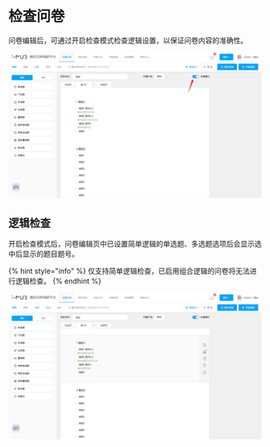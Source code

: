 # 检查问卷

问卷编辑后，可通过开启检查模式检查逻辑设置，以保证问卷内容的准确性。

![检查模式](<../.gitbook/assets/image (143).png>)

## 逻辑检查

开启检查模式后，问卷编辑页中已设置简单逻辑的单选题、多选题选项后会显示选中后显示的题目题号。

{% hint style="info" %}
仅支持简单逻辑检查，已启用组合逻辑的问卷将无法进行逻辑检查。
{% endhint %}

![检查模式](<../.gitbook/assets/image (252).png>)
